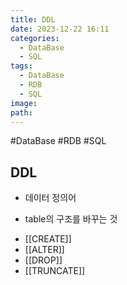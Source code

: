 ```yaml
---
title: DDL
date: 2023-12-22 16:11
categories:
  - DataBase
  - SQL
tags:
  - DataBase
  - RDB
  - SQL
image: 
path:
---
```

#DataBase #RDB #SQL 

## DDL
+ 데이터 정의어
- table의 구조를 바꾸는 것

+ [[CREATE]]
+ [[ALTER]]
+ [[DROP]]
+ [[TRUNCATE]]